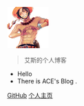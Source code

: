 ![logo](img/logo.png)


> 艾斯的个人博客


* Hello
* There is ACE's Blog .



[GitHub](https://github.com/answer0932)
[个人主页](/docs/index.md)